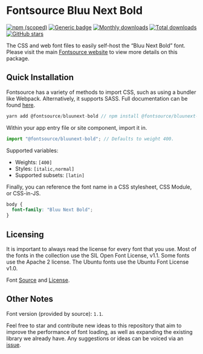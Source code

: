 # Fontsource Bluu Next Bold

[![npm (scoped)](https://img.shields.io/npm/v/@fontsource/bluunext-bold?color=brightgreen)](https://www.npmjs.com/package/@fontsource/bluunext-bold) [![Generic badge](https://img.shields.io/badge/fontsource-passing-brightgreen)](https://github.com/fontsource/fontsource) [![Monthly downloads](https://badgen.net/npm/dm/@fontsource/bluunext-bold)](https://github.com/fontsource/fontsource) [![Total downloads](https://badgen.net/npm/dt/@fontsource/bluunext-bold)](https://github.com/fontsource/fontsource) [![GitHub stars](https://img.shields.io/github/stars/fontsource/fontsource.svg?style=social&label=Star)](https://github.com/fontsource/fontsource/stargazers)

The CSS and web font files to easily self-host the “Bluu Next Bold” font. Please visit the main [Fontsource website](https://fontsource.org/fonts/bluunext-bold) to view more details on this package.

## Quick Installation

Fontsource has a variety of methods to import CSS, such as using a bundler like Webpack. Alternatively, it supports SASS. Full documentation can be found [here](https://fontsource.org/docs/introduction).

```javascript
yarn add @fontsource/bluunext-bold // npm install @fontsource/bluunext-bold
```

Within your app entry file or site component, import it in.

```javascript
import "@fontsource/bluunext-bold"; // Defaults to weight 400.
```

Supported variables:

- Weights: `[400]`
- Styles: `[italic,normal]`
- Supported subsets: `[latin]`

Finally, you can reference the font name in a CSS stylesheet, CSS Module, or CSS-in-JS.

```css
body {
  font-family: "Bluu Next Bold";
}
```



## Licensing

It is important to always read the license for every font that you use.
Most of the fonts in the collection use the SIL Open Font License, v1.1. Some fonts use the Apache 2 license. The Ubuntu fonts use the Ubuntu Font License v1.0.

Font [Source](https://github.com/jbmorizot/BluuNext) and [License](https://github.com/jbmorizot/BluuNext/blob/master/OFL_BluuNext.txt).

## Other Notes

Font version (provided by source): `1.1`.

Feel free to star and contribute new ideas to this repository that aim to improve the performance of font loading, as well as expanding the existing library we already have. Any suggestions or ideas can be voiced via an [issue](https://github.com/fontsource/fontsource/issues).
